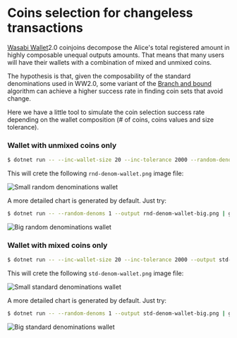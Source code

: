 # Coins selection for changeless transactions

[Wasabi Wallet](https://github.com/zkSNACKs/WalletWasabi/)2.0 coinjoins decompose the Alice's total registered amount in highly composable unequal outputs amounts. That means that many users will have their wallets with a combination of mixed and unmixed coins.

The hypothesis is that, given the composability of the standard denominations used in WW2.0, some variant of the [Branch and bound]() algorithm can achieve a higher success rate in finding coin sets that avoid change. 

Here we have a little tool to simulate the coin selection success rate depending on the wallet composition (# of coins, coins values and size tolerance).

### Wallet with unmixed coins only

```bash
$ dotnet run -- --inc-wallet-size 20 --inc-tolerance 2000 --random-denoms 1 --output rnd-denom-wallet.png | gnuplot
```

This will crete the following `rnd-denom-wallet.png` image file:

![Small random denominations wallet](https://github.com/ontivero/branchandbound/blob/master/images/rnd-denom-wallet.png?raw=true)

A more detailed chart is generated by default. Just try:

```bash
$ dotnet run -- --random-denoms 1 --output rnd-denom-wallet-big.png | gnuplot
```
![Big random denominations wallet](https://github.com/ontivero/branchandbound/blob/master/images/rnd-denom-wallet-big.png?raw=true)


### Wallet with mixed coins only

```bash
$ dotnet run -- --inc-wallet-size 20 --inc-tolerance 2000 --output std-denom-wallet.png | gnuplot
```

This will crete the following `std-denom-wallet.png` image file:

![Small standard denominations wallet](https://github.com/ontivero/branchandbound/blob/master/images/std-denom-wallet.png?raw=true)

A more detailed chart is generated by default. Just try:

```bash
$ dotnet run -- --random-denoms 1 --output std-denom-wallet-big.png | gnuplot
```

![Big standard denominations wallet](https://github.com/ontivero/branchandbound/blob/master/images/std-denom-wallet-big.png?raw=true)



